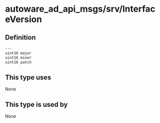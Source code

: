 # autoware_ad_api_msgs/srv/InterfaceVersion

## Definition

```txt
---
uint16 major
uint16 minor
uint16 patch
```

## This type uses

None

## This type is used by

None
